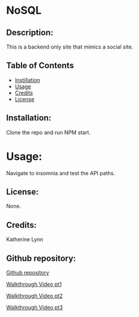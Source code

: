 # NoSQL

## Description: 
This is a backend only site that mimics a social site. 


## Table of Contents
* [Instillation](#installation)
* [Usage](#usage)
* [Credits](#credits)
* [License](#license)


## Installation:

Clone the repo and run NPM start.

# Usage: 

Navigate to insomnia and test the API paths.

<!-- ![First image of site](placeholder)  -->

## License: 

None. 

## Credits: 

Katherine Lynn

## Github repository: 

[Github repository](https://github.com/klynn726/noSQL)

[Walkthrough Video pt1](https://drive.google.com/file/d/1IJ_9lNFil9XwJdMEblnzSXHYr8aDMTeD/preview)

[Walkthrough Video pt2](https://drive.google.com/file/d/1kX0qFc6CY9QJZZx0YERubCyThxaA1Ea1/preview)

[Walkthrough Video pt3](https://drive.google.com/file/d/1ycqmMKvfsylP21iua2UTXEuzu6ZtvS7B/preview)

